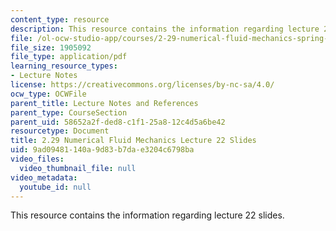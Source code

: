 ```yaml
---
content_type: resource
description: This resource contains the information regarding lecture 22 slides.
file: /ol-ocw-studio-app/courses/2-29-numerical-fluid-mechanics-spring-2015/9ad09481140a9d83b7dae3204c6798ba_MIT2_29S15_Lecture22.pdf
file_size: 1905092
file_type: application/pdf
learning_resource_types:
- Lecture Notes
license: https://creativecommons.org/licenses/by-nc-sa/4.0/
ocw_type: OCWFile
parent_title: Lecture Notes and References
parent_type: CourseSection
parent_uid: 58652a2f-ded8-c1f1-25a8-12c4d5a6be42
resourcetype: Document
title: 2.29 Numerical Fluid Mechanics Lecture 22 Slides
uid: 9ad09481-140a-9d83-b7da-e3204c6798ba
video_files:
  video_thumbnail_file: null
video_metadata:
  youtube_id: null
---
```

This resource contains the information regarding lecture 22 slides.